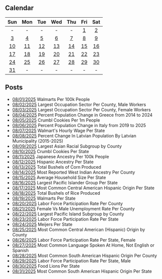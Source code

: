 ## Calendar

|Sun|Mon|Tue|Wed|Thu|Fri|Sat|
|:-:|:-:|:-:|:-:|:-:|:-:|:-:|
|-|-|-|-|-|[1](../../projects/stores/Walmart_Per_Capita/)|[2](../../projects/economics/Largest_Occupation_Sector_Per_County_Male/)|
|[3](../../projects/economics/Largest_Occupation_Sector_Per_County_Female/)|[4](../../projects/demography/Population_Change_Greece_2014-2024/)|[5](../../projects/restaurants/Crumbl_Cookies_Per_Capita/)|[6](../../projects/demography/Population_Change_Italy_2019-2025/)|[7](../../projects/stores/Walmart_Wage_Per_State/)|[8](../../projects/demography/Population_Change_Latvians_In_Latvia_2015-2025/)|[9](../../projects/ethnicity/Largest_Asian_Subgroup_Per_County/)|
|[10](../../projects/restaurants/Crumbl_Cookies_Per_State/)|[11](../../projects/ethnicity/Japanese_Per_State)|[12](../../projects/ethnicity/Hispanic_Ancestry_Per_State/)|[13](../../projects/agriculture/Corn_Production_Per_State/)|[14](../../projects/ethnicity/West_Indian_Per_County/)|[15](../../projects/demography/Household_Size_Per_State/)|[16](../../projects/ethnicity/Largest_Pacific_Islander_Subgroup_Per_State/)|
|[17](../../projects/ethnicity/Central_American_Ancestry_Per_State/)|[18](../../projects/ethnicity/Hispanic_Ancestry_Per_State/)|[19](../../projects/stores/Walmart_Per_State/)|[20](../../projects/economics/Labor_Participation_Rate_Per_County/)|[21](../../projects/versus/Unemployment_Rate_Female_Vs_Male/)|[22](../../projects/ethnicity/Largest_Pacific_Islander_Subgroup_Per_County/)|[23](../../projects/economics/Labor_Participation_Rate_Per_State/)|
|[24](../../projects/stores/Meijers_Per_State/) |[25](../../projects/ethnicity/Central_American_Origin_Per_County/)|[26](../../projects/economics/Labor_Participation_Rate_Per_State_Female/)|[27](../../projects/demography/Language_Spoken_At_Home_Not_English_Spanish/)|[28](../../projects/ethnicity/South_American_Origin_Per_County/)|[29](../../projects/economics/Labor_Participation_Rate_Per_State_Male/)|[30](../../projects/stores/Food_Lions_Per_State)|
|[31](../../projects/ethnicity/South_American_Origin_Per_State/)|-|-|-|-|-|-|

## Posts

* [08/01/2025](../../projects/stores/Walmart_Per_Capita/) Walmarts Per 100k People
* [08/02/2025](../../projects/economics/Largest_Occupation_Sector_Per_County_Male/) Largest Occupation Sector Per County, Male Workers
* [08/03/2025](../../projects/economics/Largest_Occupation_Sector_Per_County_Female/) Largest Occupation Sector Per County, Female Workers
* [08/04/2025](../../projects/demography/Population_Change_Greece_2014-2024/) Percent Population Change in Greece from 2014 to 2024
* [08/05/2025](../../projects/restaurants/Crumbl_Cookies_Per_Capita/) Crumbl Cookies Per 1m People
* [08/06/2025](../../projects/demography/Population_Change_Italy_2019-2025/) Percent Population Change in Italy from 2019 to 2025
* [08/07/2025](../../projects/stores/Walmart_Wage_Per_State/) Walmart's Hourly Wage Per State
* [08/08/2025](../../projects/demography/Population_Change_Latvians_In_Latvia_2015-2025/) Percent Change In Latvian Population By Latvian Municipality (2015-2025)
* [08/09/2025](../../projects/ethnicity/Largest_Asian_Subgroup_Per_County/) Largest Asian Racial Subgroup by County
* [08/10/2025](../../projects/restaurants/Crumbl_Cookies_Per_State/) Crumbl Cookies Per State
* [08/11/2025](../../projects/ethnicity/Japanese_Per_State) Japanese Ancestry Per 100k People
* [08/12/2025](../../projects/ethnicity/Hispanic_Ancestry_Per_State/) Hispanic Ancestry Per State
* [08/13/2025](../../projects/agriculture/Corn_Production_Per_State/) Total Bushels of Corn Produced
* [08/14/2025](../../projects/ethnicity/West_Indian_Per_County/) Most Reported West Indian Ancestry Per County
* [08/15/2025](../../projects/demography/Household_Size_Per_State/) Average Household Size Per State
* [08/16/2025](../../projects/ethnicity/Largest_Pacific_Islander_Subgroup_Per_State/) Largest Pacific Islander Group Per State
* [08/17/2025](../../projects/ethnicity/Central_American_Ancestry_Per_State/) Most Common Central American Hispanic Origin Per State
* [08/18/2025](../../projects/agriculture/Rice_Production_Per_State/) Total Bushels of Rice Produced
* [08/19/2025](../../projects/stores/Walmart_Per_State/) Walmarts Per State
* [08/20/2025](../../projects/economics/Labor_Participation_Rate_Per_County/) Labor Force Participation Rate Per County
* [08/21/2025](../../projects/versus/Unemployment_Rate_Female_Vs_Male/) Female Vs Male Unemployment Rate Per County
* [08/22/2025](../../projects/ethnicity/Largest_Pacific_Islander_Subgroup_Per_County/) Largest Pacific Island Subgroup by County
* [08/23/2025](../../projects/economics/Labor_Participation_Rate_Per_State/) Labor Force Participation Rate Per State
* [08/24/2025](../../projects/stores/Meijers_Per_State/) Meijers Per State
* [08/25/2025](../../projects/ethnicity/Central_American_Origin_Per_County/) Most Common Central American (Hispanic) Origin by County
* [08/26/2025](../../projects/economics/Labor_Participation_Rate_Per_State_Female/) Labor Force Participation Rate Per State, Female
* [08/27/2025](../../projects/demography/Language_Spoken_At_Home_Not_English_Spanish/) Most Common Language Spoken At Home, Not English or Spanish
* [08/28/2025](../../projects/ethnicity/South_American_Origin_Per_County/) Most Common South American Hispanic Origin Per County
* [08/29/2025](../../projects/economics/Labor_Participation_Rate_Per_State_Male/) Labor Force Participation Rate Per State, Male
* [08/30/2025](../../projects/stores/Food_Lions_Per_State) Food Lions Per State
* [08/31/2025](../../projects/ethnicity/South_American_Origin_Per_State/) Most Common South American Hispanic Origin Per State
